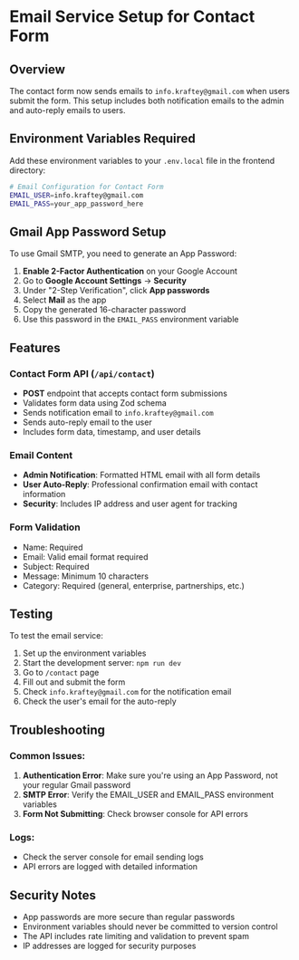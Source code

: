 # Email Service Setup for Contact Form

## Overview
The contact form now sends emails to `info.kraftey@gmail.com` when users submit the form. This setup includes both notification emails to the admin and auto-reply emails to users.

## Environment Variables Required

Add these environment variables to your `.env.local` file in the frontend directory:

```bash
# Email Configuration for Contact Form
EMAIL_USER=info.kraftey@gmail.com
EMAIL_PASS=your_app_password_here
```

## Gmail App Password Setup

To use Gmail SMTP, you need to generate an App Password:

1. **Enable 2-Factor Authentication** on your Google Account
2. Go to **Google Account Settings** → **Security**
3. Under "2-Step Verification", click **App passwords**
4. Select **Mail** as the app
5. Copy the generated 16-character password
6. Use this password in the `EMAIL_PASS` environment variable

## Features

### Contact Form API (`/api/contact`)
- **POST** endpoint that accepts contact form submissions
- Validates form data using Zod schema
- Sends notification email to `info.kraftey@gmail.com`
- Sends auto-reply email to the user
- Includes form data, timestamp, and user details

### Email Content
- **Admin Notification**: Formatted HTML email with all form details
- **User Auto-Reply**: Professional confirmation email with contact information
- **Security**: Includes IP address and user agent for tracking

### Form Validation
- Name: Required
- Email: Valid email format required
- Subject: Required
- Message: Minimum 10 characters
- Category: Required (general, enterprise, partnerships, etc.)

## Testing

To test the email service:

1. Set up the environment variables
2. Start the development server: `npm run dev`
3. Go to `/contact` page
4. Fill out and submit the form
5. Check `info.kraftey@gmail.com` for the notification email
6. Check the user's email for the auto-reply

## Troubleshooting

### Common Issues:
1. **Authentication Error**: Make sure you're using an App Password, not your regular Gmail password
2. **SMTP Error**: Verify the EMAIL_USER and EMAIL_PASS environment variables
3. **Form Not Submitting**: Check browser console for API errors

### Logs:
- Check the server console for email sending logs
- API errors are logged with detailed information

## Security Notes

- App passwords are more secure than regular passwords
- Environment variables should never be committed to version control
- The API includes rate limiting and validation to prevent spam
- IP addresses are logged for security purposes
